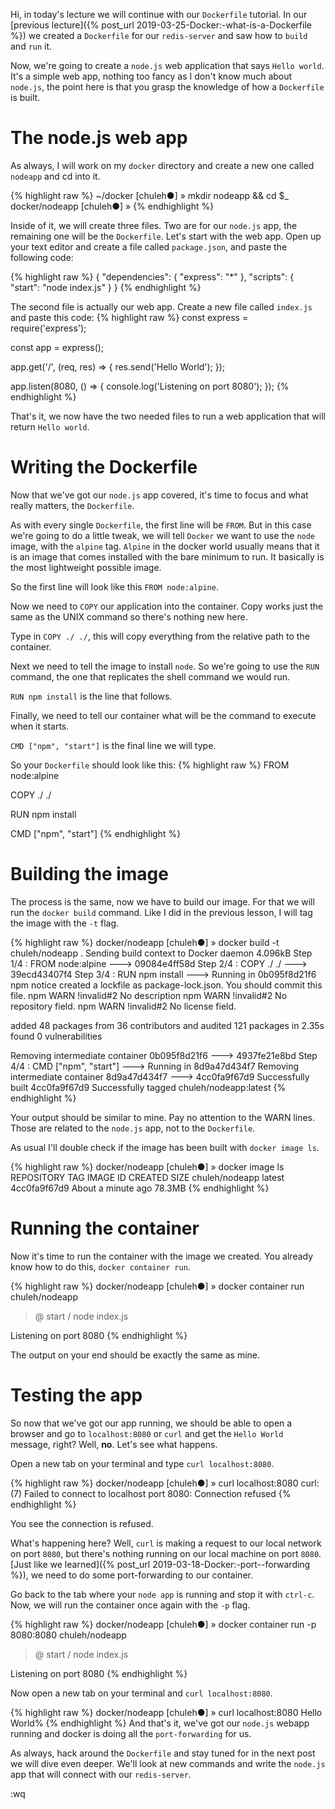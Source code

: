 Hi, in today's lecture we will continue with our `Dockerfile` tutorial. In our [previous lecture]({% post_url 2019-03-25-Docker:-what-is-a-Dockerfile %}) we created a `Dockerfile` for our `redis-server` and saw how to `build` and `run` it.

Now, we're going to create a `node.js` web application that says `Hello world`. It's a simple web app, nothing too fancy as I don't know much about `node.js`, the point here is that you grasp the knowledge of how a `Dockerfile` is built.

The node.js web app
===================
As always, I will work on my `docker` directory and create a new one called `nodeapp` and cd into it.

{% highlight raw %}
~/docker [chuleh●] » mkdir nodeapp && cd $_
docker/nodeapp [chuleh●] »
{% endhighlight %}

Inside of it, we will create three files. Two are for our `node.js` app, the remaining one will be the `Dockerfile`. Let's start with the web app. Open up your text editor and create a file called `package.json`, and paste the following code:

{% highlight raw %}
{
  "dependencies": {
    "express": "*"
  },
  "scripts": {
    "start": "node index.js"
  }
}
{% endhighlight %}


The second file is actually our web app. Create a new file called `index.js` and paste this code:
{% highlight raw %}
const express = require('express');

const app = express();

app.get('/', (req, res) => {
  res.send('Hello World');
});

app.listen(8080, () => {
  console.log('Listening on port 8080');
});
{% endhighlight %}

That's it, we now have the two needed files to run a web application that will return `Hello world`.

Writing the Dockerfile
======================
Now that we've got our `node.js` app covered, it's time to focus and what really matters, the `Dockerfile`.

As with every single `Dockerfile`, the first line will be `FROM`. But in this case we're going to do a little tweak, we will tell `Docker` we want to use the `node` image, with the `alpine` tag.
`Alpine` in the docker world usually means that it is an image that comes installed with the bare minimum to run. It basically is the most lightweight possible image.

So the first line will look like this `FROM node:alpine`.

Now we need to `COPY` our application into the container. Copy works just the same as the UNIX command so there's nothing new here.

Type in `COPY ./ ./`, this will copy everything from the relative path to the container.

Next we need to tell the image to install `node`. So we're going to use the `RUN` command, the one that replicates the shell command we would run.

`RUN npm install` is the line that follows.

Finally, we need to tell our container what will be the command to execute when it starts.

`CMD ["npm", "start"]` is the final line we will type.

So your `Dockerfile` should look like this:
{% highlight raw %}
FROM node:alpine

COPY ./ ./

RUN npm install

CMD ["npm", "start"]
{% endhighlight %}

Building the image
==================
The process is the same, now we have to build our image. For that we will run the `docker build` command. Like I did in the previous lesson, I will tag the image with the `-t` flag.

{% highlight raw %}
docker/nodeapp [chuleh●] » docker build -t chuleh/nodeapp .
Sending build context to Docker daemon  4.096kB
Step 1/4 : FROM node:alpine
 ---> 09084e4ff58d
Step 2/4 : COPY ./ ./
 ---> 39ecd43407f4
Step 3/4 : RUN npm install
 ---> Running in 0b095f8d21f6
npm notice created a lockfile as package-lock.json. You should commit this file.
npm WARN !invalid#2 No description
npm WARN !invalid#2 No repository field.
npm WARN !invalid#2 No license field.

added 48 packages from 36 contributors and audited 121 packages in 2.35s
found 0 vulnerabilities

Removing intermediate container 0b095f8d21f6
 ---> 4937fe21e8bd
Step 4/4 : CMD ["npm", "start"]
 ---> Running in 8d9a47d434f7
Removing intermediate container 8d9a47d434f7
 ---> 4cc0fa9f67d9
Successfully built 4cc0fa9f67d9
Successfully tagged chuleh/nodeapp:latest
{% endhighlight %}

Your output should be similar to mine. Pay no attention to the WARN lines. Those are related to the `node.js` app, not to the `Dockerfile`.

As usual I'll double check if the image has been built with `docker image ls`.

{% highlight raw %}
docker/nodeapp [chuleh●] » docker image ls
REPOSITORY            TAG                 IMAGE ID            CREATED              SIZE
chuleh/nodeapp        latest              4cc0fa9f67d9        About a minute ago   78.3MB
{% endhighlight %}

Running the container
=====================
Now it's time to run the container with the image we created. You already know how to do this, `docker container run`.

{% highlight raw %}
docker/nodeapp [chuleh●] » docker container run chuleh/nodeapp

> @ start /
> node index.js

Listening on port 8080
{% endhighlight %}

The output on your end should be exactly the same as mine.

Testing the app
===============
So now that we've got our app running, we should be able to open a browser and go to `localhost:8080` or `curl` and get the `Hello World` message, right? Well, **no**. Let's see what happens.

Open a new tab on your terminal and type `curl localhost:8080`.

{% highlight raw %}
docker/nodeapp [chuleh●] » curl localhost:8080
curl: (7) Failed to connect to localhost port 8080: Connection refused
{% endhighlight %}

You see the connection is refused.

What's happening here? Well, `curl` is making a request to our local network on port `8080`, but there's nothing running on our local machine on port `8080`. [Just like we learned]({% post_url 2019-03-18-Docker:-port--forwarding %}), we need to do some port-forwarding to our container.

Go back to the tab where your `node app` is running and stop it with `ctrl-c`. Now, we will run the container once again with the `-p` flag.

{% highlight raw %}
docker/nodeapp [chuleh●] » docker container run -p 8080:8080 chuleh/nodeapp

> @ start /
> node index.js

Listening on port 8080
{% endhighlight %}

Now open a new tab on your terminal and `curl localhost:8080`.

{% highlight raw %}
docker/nodeapp [chuleh●] » curl localhost:8080
Hello World%
{% endhighlight %}
And that's it, we've got our `node.js` webapp running and docker is doing all the `port-forwarding` for us.

As always, hack around the `Dockerfile` and stay tuned for in the next post we will dive even deeper. We'll look at new commands and write the `node.js` app that will connect with our `redis-server`.

:wq
